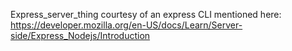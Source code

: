 Express_server_thing courtesy of an express CLI mentioned here:
https://developer.mozilla.org/en-US/docs/Learn/Server-side/Express_Nodejs/Introduction


